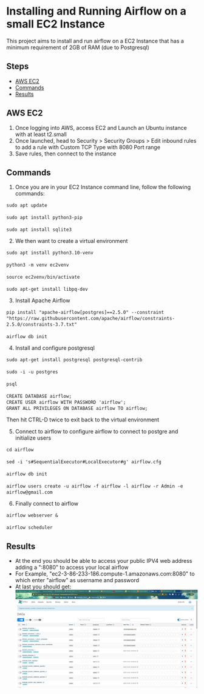 # Installing and Running Airflow on a small EC2 Instance
This project aims to install and run airflow on a EC2 Instance that has a minimum requirement of 2GB of RAM (due to Postgresql)


## Steps
- [AWS EC2](#Introduction)
- [Commands](#project-details)
- [Results](#results)

## AWS EC2

1. Once logging into AWS, access EC2 and Launch an Ubuntu instance with at least t2.small
2. Once launched, head to Security > Security Groups > Edit inbound rules to add a rule with Custom TCP Type with 8080 Port range
3. Save rules, then connect to the instance

## Commands
1. Once you are in your EC2 Instance command line, follow the following commands:
```
sudo apt update

sudo apt install python3-pip

sudo apt install sqlite3
```

2. We then want to create a virtual environment
```
sudo apt install python3.10-venv

python3 -m venv ec2venv

source ec2venv/bin/activate

sudo apt-get install libpq-dev
```

3. Install Apache Airflow
```
pip install "apache-airflow[postgres]==2.5.0" --constraint "https://raw.githubusercontent.com/apache/airflow/constraints-2.5.0/constraints-3.7.txt"

airflow db init
```

4. Install and configure postgresql
```
sudo apt-get install postgresql postgresql-contrib

sudo -i -u postgres

psql

CREATE DATABASE airflow;
CREATE USER airflow WITH PASSWORD 'airflow';
GRANT ALL PRIVILEGES ON DATABASE airflow TO airflow;
```
Then hit CTRL-D twice to exit back to the virtual environment

5. Connect to airflow to configure airflow to connect to postgre and initialize users
```
cd airflow

sed -i 's#SequentialExecutor#LocalExecutor#g' airflow.cfg

airflow db init

airflow users create -u airflow -f airflow -l airflow -r Admin -e airflow@gmail.com
```

6. Finally connect to airflow
```
airflow webserver &

airflow scheduler
```

## Results
- At the end you should be able to access your public IPV4 web address adding a ":8080" to access your local airflow
- For Example, "ec2-3-86-233-186.compute-1.amazonaws.com:8080" to which enter "airflow" as username and password
- At last you should get:
![airflow webpage.png](https://github.com/KokYenZein/Airflow-Projects/blob/main/Airflow%20on%20small%20EC2%20Instance/airflow%20webpage.png)